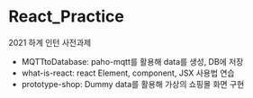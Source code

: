 # React_Practice
2021 하계 인턴 사전과제

- MQTTtoDatabase: paho-mqtt를 활용해 data를 생성, DB에 저장
- what-is-react: react Element, component, JSX 사용법 연습
- prototype-shop: Dummy data를 활용해 가상의 쇼핑몰 화면 구현
